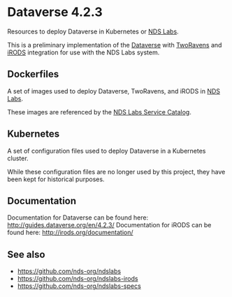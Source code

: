 # Dataverse 4.2.3

Resources to deploy Dataverse in Kubernetes or [NDS Labs](https://github.com/nds-org/ndslabs).

This is a preliminary implementation of the [Dataverse](http://dataverse.org/) with  [TwoRavens](http://datascience.iq.harvard.edu/about-tworavens) and [iRODS](http://irods.org/) integration for use with the NDS Labs system. 

## Dockerfiles
A set of images used to deploy Dataverse, TwoRavens, and iRODS in [NDS Labs](https://github.com/nds-org/ndslabs).

These images are referenced by the [NDS Labs Service Catalog](https://github.com/nds-org/ndslabs-specs).

## Kubernetes
A set of configuration files used to deploy Dataverse in a Kubernetes cluster.

While these configuration files are no longer used by this project, they have been kept for historical purposes.

## Documentation
Documentation for Dataverse can be found here: http://guides.dataverse.org/en/4.2.3/
Documentation for iRODS can be found here: http://irods.org/documentation/

## See also
* https://github.com/nds-org/ndslabs
* https://github.com/nds-org/ndslabs-irods
* https://github.com/nds-org/ndslabs-specs
